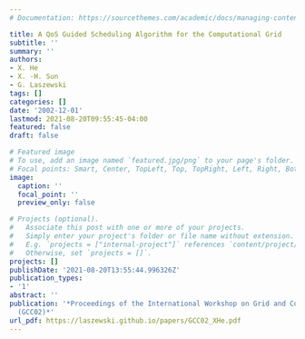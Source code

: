 ```yaml
---
# Documentation: https://sourcethemes.com/academic/docs/managing-content/

title: A QoS Guided Scheduling Algorithm for the Computational Grid
subtitle: ''
summary: ''
authors:
- X. He
- X. -H. Sun
- G. Laszewski
tags: []
categories: []
date: '2002-12-01'
lastmod: 2021-08-20T09:55:45-04:00
featured: false
draft: false

# Featured image
# To use, add an image named `featured.jpg/png` to your page's folder.
# Focal points: Smart, Center, TopLeft, Top, TopRight, Left, Right, BottomLeft, Bottom, BottomRight.
image:
  caption: ''
  focal_point: ''
  preview_only: false

# Projects (optional).
#   Associate this post with one or more of your projects.
#   Simply enter your project's folder or file name without extension.
#   E.g. `projects = ["internal-project"]` references `content/project/deep-learning/index.md`.
#   Otherwise, set `projects = []`.
projects: []
publishDate: '2021-08-20T13:55:44.996326Z'
publication_types:
- '1'
abstract: ''
publication: '*Proceedings of the International Workshop on Grid and Cooperative Computing
  (GCC02)*'
url_pdf: https://laszewski.github.io/papers/GCC02_XHe.pdf
---
```

